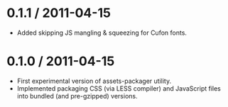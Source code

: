 0.1.1 / 2011-04-15
==================

  * Added skipping JS mangling & squeezing for Cufon fonts.

0.1.0 / 2011-04-15
==================

  * First experimental version of assets-packager utility.
  * Implemented packaging CSS (via LESS compiler) and JavaScript files into bundled (and pre-gzipped) versions.